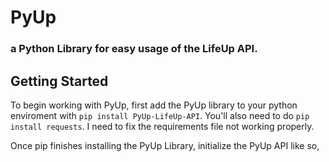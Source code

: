 # PyUp
### a Python Library for easy usage of the LifeUp API.

## Getting Started
To begin working with PyUp, first add the PyUp library to your python enviroment with `pip install PyUp-LifeUp-API`. You'll also need to do `pip install requests`. I need to fix the requirements file not working properly.

Once pip finishes installing the PyUp Library, initialize the PyUp API like so,
